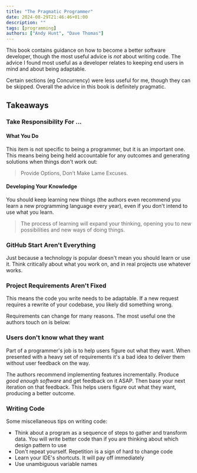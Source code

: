 ```yaml
---
title: "The Pragmatic Programmer"
date: 2024-08-29T21:46:46+01:00
description: ""
tags: [programming]
authors: ["Andy Hunt", "Dave Thomas"]
---
```


This book contains guidance on how to become a better software developer, though the most useful advice is *not* about writing code. The advice I found most useful as a developer relates to keeping end users in mind and about being adaptable. 

Certain sections (eg Concurrency) were less useful for me, though they can be skipped. Overall the advice in this book is definitely pragmatic. 

## Takeaways

### Take Responsibility For ...

#### What You Do

This item is not specific to being a programmer, but it is an important one. This means being being held accountable for any outcomes and generating solutions when things don't work out:

> Provide Options, Don’t Make Lame Excuses.
    
#### Developing Your Knowledge 

You should keep learning new things (the authors even recommend you learn a new programming language every year), even if you don't intend to use what you learn.

> The process of learning will expand your thinking, opening you to new possibilities and new ways of doing things.


### GitHub Start Aren't Everything

Just because a technology is popular doesn't mean you should learn or use it. Think critically about what you work on, and in real projects use whatever works.

### Project Requirements Aren't Fixed

This means the code you write needs to be adaptable. If a new request requires a rewrite of your codebase, you likely did something wrong. 

Requirements can change for many reasons. The most useful one the authors touch on is below:
 
### Users don't know what they want

Part of a programmer's job is to help users figure out what they want. When presented with a heavy set of requirements it's a bad idea to deliver them without user feedback on the way.

The authors recommend implementing features incrementally. Produce *good enough software* and get feedback on it ASAP. Then base your next iteration on that feedback. This helps users figure out what they want, producing a better outcome.

### Writing Code

Some miscellaneous tips on writing code:

- Think about a program as a sequence of steps to gather and transform data. You will write better code than if you are thinking about which design pattern to use
- Don't repeat yourself. Repetition is a sign of hard to change code
- Learn your IDE's shortcuts. It will pay off immediately
- Use unambiguous variable names
